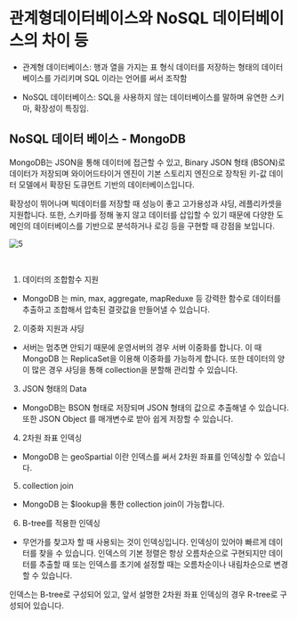 # 관계형데이터베이스와 NoSQL 데이터베이스의 차이 등

- 관계형 데이터베이스: 행과 열을 가지는 표 형식 데이터를 저장하는 형태의 데이터베이스를 가리키며 SQL 이라는 언어를 써서 조작함

- NoSQL 데이터베이스: SQL을 사용하지 않는 데이터베이스를 말하며 유연한 스키마, 확장성이 특징임.

## NoSQL 데이터 베이스 - MongoDB

MongoDB는 JSON을 통해 데이터에 접근할 수 있고, Binary JSON 형태 (BSON)로 데이터가 저장되며 와이어드타이거 엔진이 기본 스토리지 엔진으로 장착된 키-값 데이터 모델에서 확장된 도큐먼트 기반의 데이터베이스입니다.


확장성이 뛰어나며 빅데이터를 저장할 때 성능이 좋고 고가용성과 샤딩, 레플리카셋을 지원합니다. 또한, 스키마를 정해 놓지 않고 데이터를 삽입할 수 있기 때문에 다양한 도메인의 데이터베이스를 기반으로 분석하거나 로깅 등을 구현할 때 강점을 보입니다. 

![5](<https://user-images.githubusercontent.com/73810834/210365304-b2410d63-97c7-485e-ad2f-0c0522e9a2d3.png>)

<br>

1. 데이터의 조합함수 지원
- MongoDB 는 min, max, aggregate, mapReduxe 등 강력한 함수로 데이터를 추출하고 조합해서 압축된 결괏값을 만들어낼 수 있습니다.


2. 이중화 지원과 샤딩
- 서버는 멈추면 안되기 때문에 운영서버의 경우 서버 이중화를 합니다. 이 때 MongoDB 는 ReplicaSet을 이용해 이중화를 가능하게 합니다. 또한 데이터의 양이 많은 경우 샤딩을 통해 collection을 분할해 관리할 수 있습니다.


3. JSON 형태의 Data
- MongoDB는 BSON 형태로 저장되며 JSON 형태의 값으로 추출해낼 수 있습니다. 또한 JSON Object 를 매개변수로 받아 쉽게 저장할 수 있습니다.


4. 2차원 좌표 인덱싱
- MongoDB 는 geoSpartial 이란 인덱스를 써서 2차원 좌표를 인덱싱할 수 있습니다.


5. collection join
- MongoDB 는 $lookup을 통한 collection join이 가능합니다. 


6. B-tree를 적용한 인덱싱
- 무언가를 찾고자 할 때 사용되는 것이 인덱싱입니다. 인덱싱이 있어야 빠르게 데이터를 찾을 수 있습니다. 인덱스의 기본 정렬은 항상 오름차순으로 구현되지만 데이터를 추출할 때 또는 인덱스를 초기에 설정할 때는 오름차순이나 내림차순으로 변경할 수 있습니다. 


인덱스는 B-tree로 구성되어 있고, 앞서 설명한 2차원 좌표 인덱싱의 경우 R-tree로 구성되어 있습니다.

